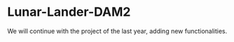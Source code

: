 # Lunar-Lander-DAM2
We will continue with the project of the last year, adding new functionalities.
